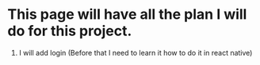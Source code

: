 # This page will have all the plan I will do for this project.

1. I will add login (Before that I need to learn it how to do it in react native)

<!-- Hi this is for test -->